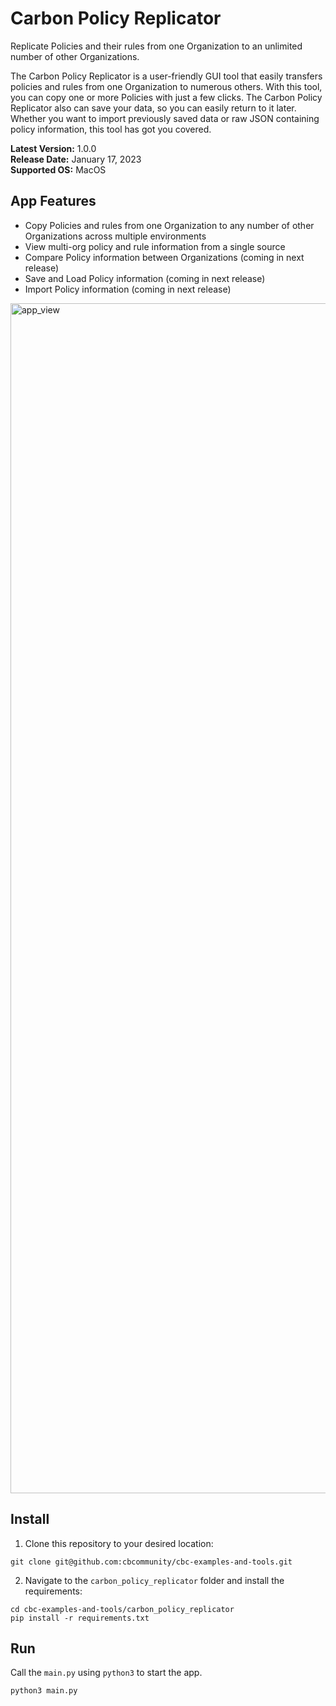 # Carbon Policy Replicator
Replicate Policies and their rules from one Organization to an unlimited number of other Organizations.

The Carbon Policy Replicator is a user-friendly GUI tool that easily transfers policies and rules from one Organization to
numerous others. With this tool, you can copy one or more Policies with just a few clicks. The Carbon Policy Replicator also
can save your data, so you can easily return to it later. Whether you want to import previously saved data or raw
JSON containing policy information, this tool has got you covered.

**Latest Version:** 1.0.0
<br>
**Release Date:** January 17, 2023
<br>
**Supported OS:** MacOS


## App Features

- Copy Policies and rules from one Organization to any number of other Organizations across multiple environments
- View multi-org policy and rule information from a single source
- Compare Policy information between Organizations (coming in next release)
- Save and Load Policy information (coming in next release)
- Import Policy information (coming in next release)

<img width="1904" alt="app_view" src="https://user-images.githubusercontent.com/74309356/215456620-3be14907-fc9a-4480-9504-e19ae2182f3c.png">

## Install

1. Clone this repository to your desired location:

```shell
git clone git@github.com:cbcommunity/cbc-examples-and-tools.git
```

2. Navigate to the `carbon_policy_replicator` folder and install the requirements:

```shell
cd cbc-examples-and-tools/carbon_policy_replicator
pip install -r requirements.txt
```


## Run
Call the `main.py` using `python3` to start the app.

```shell
python3 main.py
```
